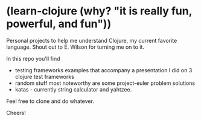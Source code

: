 (learn-clojure (why? "it is really fun, powerful, and fun"))
=========

Personal projects to help me understand Clojure, my current favorite language.
Shout out to E. Wilson for turning me on to it.

In this repo you'll find
 * testing frameworks examples that accompany a presentation I did on 3 clojure test frameworks
 * random stuff most noteworthy are some project-euler problem solutions
 * katas - currently string calculator and yahtzee.

Feel free to clone and do whatever.

Cheers!
